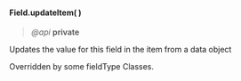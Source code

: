 #### Field.updateItem(  )  
> *@api* **private**  

Updates the value for this field in the item from a data object
<p class="caution-note">Overridden by some fieldType Classes.</p>

<div class="code-header addGitHubLink" data-file="fields/types/Type.js#L297-L309"> &nbsp;</div><pre class=" language-javascript hideCode api"></pre> 

